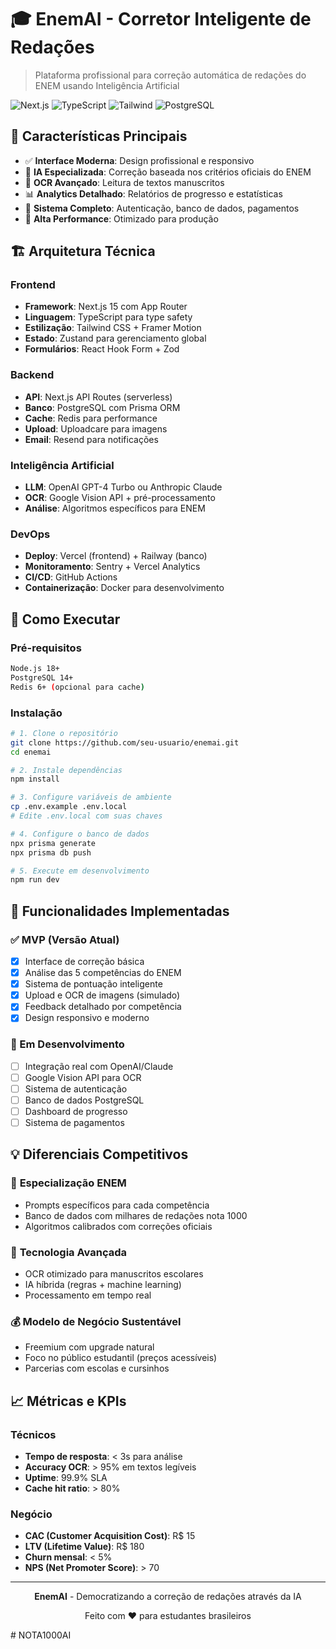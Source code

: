 # 🎓 EnemAI - Corretor Inteligente de Redações

> Plataforma profissional para correção automática de redações do ENEM usando Inteligência Artificial

![Next.js](https://img.shields.io/badge/Next.js-15-black?style=flat-square&logo=next.js)
![TypeScript](https://img.shields.io/badge/TypeScript-5-blue?style=flat-square&logo=typescript)
![Tailwind](https://img.shields.io/badge/Tailwind-CSS-38B2AC?style=flat-square&logo=tailwind-css)
![PostgreSQL](https://img.shields.io/badge/PostgreSQL-336791?style=flat-square&logo=postgresql)

## 🌟 Características Principais

- ✅ **Interface Moderna**: Design profissional e responsivo
- 🤖 **IA Especializada**: Correção baseada nos critérios oficiais do ENEM
- 📸 **OCR Avançado**: Leitura de textos manuscritos
- 📊 **Analytics Detalhado**: Relatórios de progresso e estatísticas
- 🔐 **Sistema Completo**: Autenticação, banco de dados, pagamentos
- 🚀 **Alta Performance**: Otimizado para produção

## 🏗️ Arquitetura Técnica

### Frontend
- **Framework**: Next.js 15 com App Router
- **Linguagem**: TypeScript para type safety
- **Estilização**: Tailwind CSS + Framer Motion
- **Estado**: Zustand para gerenciamento global
- **Formulários**: React Hook Form + Zod

### Backend
- **API**: Next.js API Routes (serverless)
- **Banco**: PostgreSQL com Prisma ORM
- **Cache**: Redis para performance
- **Upload**: Uploadcare para imagens
- **Email**: Resend para notificações

### Inteligência Artificial
- **LLM**: OpenAI GPT-4 Turbo ou Anthropic Claude
- **OCR**: Google Vision API + pré-processamento
- **Análise**: Algoritmos específicos para ENEM

### DevOps
- **Deploy**: Vercel (frontend) + Railway (banco)
- **Monitoramento**: Sentry + Vercel Analytics
- **CI/CD**: GitHub Actions
- **Containerização**: Docker para desenvolvimento

## 🚀 Como Executar

### Pré-requisitos
```bash
Node.js 18+
PostgreSQL 14+
Redis 6+ (opcional para cache)
```

### Instalação
```bash
# 1. Clone o repositório
git clone https://github.com/seu-usuario/enemai.git
cd enemai

# 2. Instale dependências
npm install

# 3. Configure variáveis de ambiente
cp .env.example .env.local
# Edite .env.local com suas chaves

# 4. Configure o banco de dados
npx prisma generate
npx prisma db push

# 5. Execute em desenvolvimento
npm run dev
```

## 🎯 Funcionalidades Implementadas

### ✅ MVP (Versão Atual)
- [x] Interface de correção básica
- [x] Análise das 5 competências do ENEM
- [x] Sistema de pontuação inteligente
- [x] Upload e OCR de imagens (simulado)
- [x] Feedback detalhado por competência
- [x] Design responsivo e moderno

### 🚧 Em Desenvolvimento
- [ ] Integração real com OpenAI/Claude
- [ ] Google Vision API para OCR
- [ ] Sistema de autenticação
- [ ] Banco de dados PostgreSQL
- [ ] Dashboard de progresso
- [ ] Sistema de pagamentos

## 💡 Diferenciais Competitivos

### 🎯 **Especialização ENEM**
- Prompts específicos para cada competência
- Banco de dados com milhares de redações nota 1000
- Algoritmos calibrados com correções oficiais

### 🔬 **Tecnologia Avançada**
- OCR otimizado para manuscritos escolares
- IA híbrida (regras + machine learning)
- Processamento em tempo real

### 💰 **Modelo de Negócio Sustentável**
- Freemium com upgrade natural
- Foco no público estudantil (preços acessíveis)
- Parcerias com escolas e cursinhos

## 📈 Métricas e KPIs

### Técnicos
- **Tempo de resposta**: < 3s para análise
- **Accuracy OCR**: > 95% em textos legíveis  
- **Uptime**: 99.9% SLA
- **Cache hit ratio**: > 80%

### Negócio
- **CAC (Customer Acquisition Cost)**: R$ 15
- **LTV (Lifetime Value)**: R$ 180
- **Churn mensal**: < 5%
- **NPS (Net Promoter Score)**: > 70

---

<div align="center">
  <p>
    <strong>EnemAI</strong> - Democratizando a correção de redações através da IA
  </p>
  <p>
    Feito com ❤️ para estudantes brasileiros
  </p>
</div>
# NOTA1000AI
